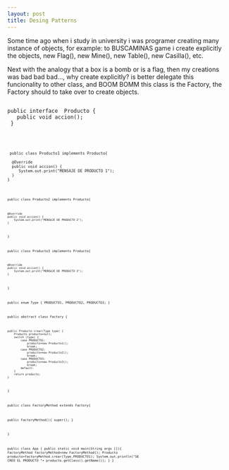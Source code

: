 ```yaml
---
layout: post
title: Desing Patterns
---
```


Some time ago when i study in university i was programer creating many instance of objects, for example: to BUSCAMINAS game i create explicitly the objects, new Flag(), new Mine(), new Table(), new Casilla(), etc.

Next with the analogy that a box is a bomb or is a flag, then my creations was bad bad bad..., why create explicitly? is better delegate this funcionality to other class, and BOOM BOMM this class is the Factory, the Factory should to take over to create objects.

<pre><code>
public interface  Producto {  
   public void accion();
 }
<code/></pre>

<pre><code>
 public class Producto1 implements Producto{

  @Override 
  public void accion() { 
     System.out.print("MENSAJE DE PRODUCTO 1");
  }
}
<code/></pre>


public class Producto2 implements Producto{

    @Override
    public void accion() {
        System.out.print("MENSAJE DE PRODUCTO 2");
    }
    
}

public class Producto3 implements Producto{

    @Override
    public void accion() {
        System.out.print("MENSAJE DE PRODUCTO 3");
    }
}

public enum Type {
    PRODUCTO1, PRODUCTO2, PRODUCTO3;
}


public abstract class Factory {

    public Producto crear(Type type) {
        Producto producto=null;
        switch (type) {
            case PRODUCTO1:
                producto=new Producto1();
                break;
            case PRODUCTO2:
                producto=new Producto2();
                break;
            case PRODUCTO3:
                producto=new Producto3();
                break;
            default:
        }
        return producto;
    }
}


public class FactoryMethod extends Factory{

  public FactoryMethod(){
   super();
  }
  
}


public class App {
    public static void main(String args []){
        FactoryMethod factoryMethod=new FactoryMethod();
        Producto producto=factoryMethod.crear(Type.PRODUCTO1);
        System.out.println("SE CREO EL PRODUCTO "+ producto.getClass().getName());
    }
}

